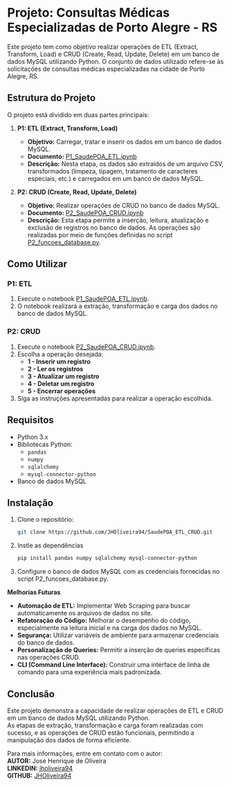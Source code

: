 # Projeto: Consultas Médicas Especializadas de Porto Alegre - RS

Este projeto tem como objetivo realizar operações de ETL (Extract, Transform, Load) e CRUD (Create, Read, Update, Delete) em um banco de dados MySQL utilizando Python. O conjunto de dados utilizado refere-se às solicitações de consultas médicas especializadas na cidade de Porto Alegre, RS.

## Estrutura do Projeto

O projeto está dividido em duas partes principais:

1. **P1: ETL (Extract, Transform, Load)**
   - **Objetivo:** Carregar, tratar e inserir os dados em um banco de dados MySQL.
   - **Documento:** [P1_SaudePOA_ETL.ipynb](P1_SaudePOA_ETL.ipynb)
   - **Descrição:** Nesta etapa, os dados são extraídos de um arquivo CSV, transformados (limpeza, tipagem, tratamento de caracteres especiais, etc.) e carregados em um banco de dados MySQL.

2. **P2: CRUD (Create, Read, Update, Delete)**
   - **Objetivo:** Realizar operações de CRUD no banco de dados MySQL.
   - **Documento:** [P2_SaudePOA_CRUD.ipynb](P2_SaudePOA_CRUD.ipynb)
   - **Descrição:** Esta etapa permite a inserção, leitura, atualização e exclusão de registros no banco de dados. As operações são realizadas por meio de funções definidas no script [P2_funcoes_database.py](P2_funcoes_database.py).

## Como Utilizar

### P1: ETL
1. Execute o notebook [P1_SaudePOA_ETL.ipynb](P1_SaudePOA_ETL.ipynb).
2. O notebook realizará a extração, transformação e carga dos dados no banco de dados MySQL.

### P2: CRUD
1. Execute o notebook [P2_SaudePOA_CRUD.ipynb](P2_SaudePOA_CRUD.ipynb).
2. Escolha a operação desejada:
   - **1 - Inserir um registro**
   - **2 - Ler os registros**
   - **3 - Atualizar um registro**
   - **4 - Deletar um registro**
   - **5 - Encerrar operações**
3. Siga as instruções apresentadas para realizar a operação escolhida.

## Requisitos

- Python 3.x
- Bibliotecas Python:
  - `pandas`
  - `numpy`
  - `sqlalchemy`
  - `mysql-connector-python`
- Banco de dados MySQL

## Instalação

1. Clone o repositório:
   ```bash
   git clone https://github.com/JHOliveira94/SaudePOA_ETL_CRUD.git
2. Instle as dependências
   ```bash
   pip install pandas numpy sqlalchemy mysql-connector-python
3. Configure o banco de dados MySQL com as credenciais fornecidas no script P2_funcoes_database.py.

**Melhorias Futuras**
- **Automação de ETL:** Implementar Web Scraping para buscar automaticamente os arquivos de dados no site.
- **Refatoração do Código:** Melhorar o desempenho do código, especialmente na leitura inicial e na carga dos dados no MySQL.
- **Segurança:** Utilizar variáveis de ambiente para armazenar credenciais do banco de dados.
- **Personalização de Queries:** Permitir a inserção de queries específicas nas operações CRUD.
- **CLI (Command Line Interface):** Construir uma interface de linha de comando para uma experiência mais padronizada.

## Conclusão
Este projeto demonstra a capacidade de realizar operações de ETL e CRUD em um banco de dados MySQL utilizando Python.<br>
As etapas de extração, transformação e carga foram realizadas com sucesso, e as operações de CRUD estão funcionais, permitindo a manipulação dos dados de forma eficiente.

Para mais informações, entre em contato com o autor:<br>
**AUTOR:** José Henrique de Oliveira<br>
**LINKEDIN:** [jholiveira94](https://www.linkedin.com/in/jholiveira94/)<br>
**GITHUB:** [JHOliveira94](https://github.com/JHOliveira94)
